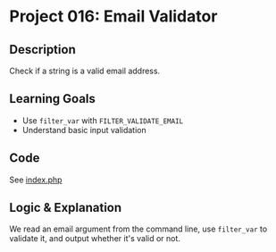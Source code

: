 # Project 016: Email Validator

## Description
Check if a string is a valid email address.

## Learning Goals
- Use `filter_var` with `FILTER_VALIDATE_EMAIL`
- Understand basic input validation

## Code
See [index.php](index.php)

## Logic & Explanation
We read an email argument from the command line, use `filter_var` to validate it, and output whether it's valid or not.
